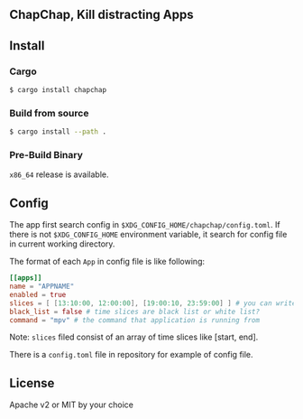 ## ChapChap, Kill distracting Apps

## Install
### Cargo
```sh
$ cargo install chapchap
```

### Build from source
```sh
$ cargo install --path .
```

### Pre-Build Binary
`x86_64` release is available.

## Config
The app first search config in `$XDG_CONFIG_HOME/chapchap/config.toml`.
If there is not `$XDG_CONFIG_HOME` environment variable, it search for config file
in current working directory.

The format of each `App` in config file is like following:
```toml
[[apps]]
name = "APPNAME"
enabled = true
slices = [ [13:10:00, 12:00:00], [19:00:10, 23:59:00] ] # you can write multiple time slice
black_list = false # time slices are black list or white list?
command = "mpv" # the command that application is running from
```
Note: `slices` filed consist of an array of time slices like [start,
end].

There is a `config.toml` file in repository for example of config file.

## License
Apache v2 or MIT by your choice
